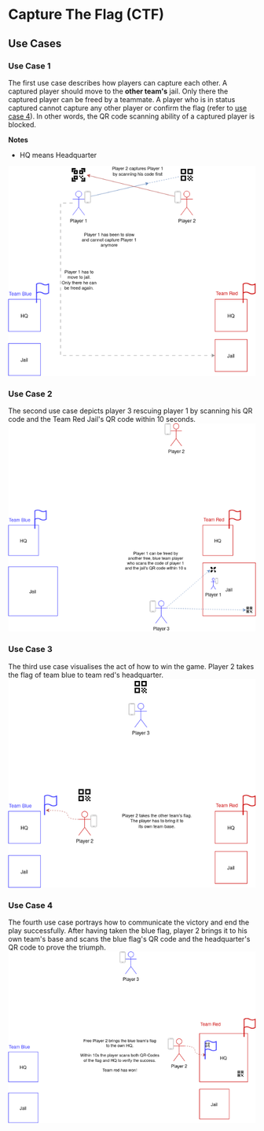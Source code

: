 # Capture The Flag (CTF)


## Use Cases

### Use Case 1
The first use case describes how players can capture each other.
A captured player should move to the **other team's** jail. Only there
the captured player can be freed by a teammate.
A player who is in status captured cannot capture any other player or
confirm the flag (refer to [use case 4](#use-case-4)).
In other words, the QR code scanning ability of a captured player is blocked.

**Notes**
- HQ means Headquarter

![Use Case 1](./Use%20Case%20001.drawio.png)


### Use Case 2
The second use case depicts player 3 rescuing player 1 by scanning his QR code and the Team Red Jail's QR code within 10 seconds.
![Use Case 2](Use%20Case%20002.drawio.png)


### Use Case 3
The third use case visualises the act of how to win the game. Player 2 takes the flag of team blue to team red's headquarter.
![Use Case 3](Use%20Case%20003.drawio.png)


### Use Case 4
The fourth use case portrays how to communicate the victory and end the play successfully. After having taken the blue flag, player 2 brings it to his own team's base and scans the blue flag's QR code and the headquarter's QR code to prove the triumph.
![Use Case 4](Use%20Case%20004.drawio.png)

